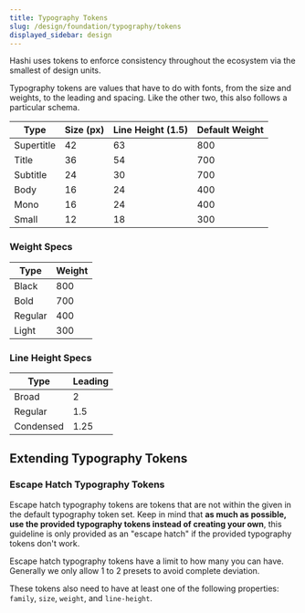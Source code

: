 ```yaml
---
title: Typography Tokens
slug: /design/foundation/typography/tokens
displayed_sidebar: design
---
```

Hashi uses tokens to enforce consistency throughout the ecosystem via the smallest of design units.

Typography tokens are values that have to do with fonts, from the size and weights, to the leading and spacing. Like the
other two, this also follows a particular schema.

| Type       | Size (px) | Line Height (1.5) | Default Weight |
|------------|-----------|-------------------|----------------|
| Supertitle | 42        | 63                | 800            |
| Title      | 36        | 54                | 700            |
| Subtitle   | 24        | 30                | 700            |
| Body       | 16        | 24                | 400            |
| Mono       | 16        | 24                | 400            |
| Small      | 12        | 18                | 300            |

### Weight Specs
| Type    | Weight |
|---------|--------|
| Black   | 800    |
| Bold    | 700    |
| Regular | 400    |
| Light   | 300    |

### Line Height Specs
| Type      | Leading |
|-----------|---------|
| Broad     | 2       |
| Regular   | 1.5     |
| Condensed | 1.25    |

## Extending Typography Tokens
### Escape Hatch Typography Tokens
Escape hatch typography tokens are tokens that are not within the given in the default typography token set. Keep in mind that **as much as possible, use the provided typography tokens instead of creating your own**, this guideline is only provided as an "escape hatch" if the provided typography tokens don't work.

Escape hatch typography tokens have a limit to how many you can have. Generally we only allow 1 to 2 presets to avoid complete deviation.

These tokens also need to have at least one of the following properties: `family`, `size`, `weight`, and `line-height`.